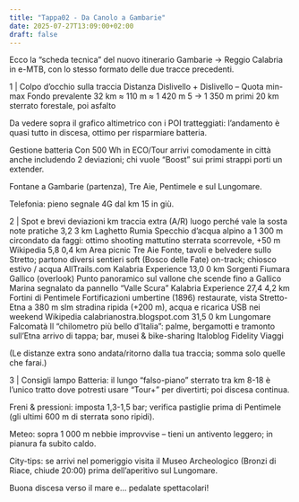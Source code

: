 ```yaml
---
title: "Tappa02 - Da Canolo a Gambarie"
date: 2025-07-27T13:09:00+02:00
draft: false
---
```


Ecco la “scheda tecnica” del nuovo itinerario Gambarie → Reggio Calabria in e-MTB, con lo stesso formato delle due tracce precedenti.

1 | Colpo d’occhio sulla traccia
Distanza	Dislivello +	Dislivello –	Quota min-max	Fondo prevalente
32 km	≈ 110 m	≈ 1 420 m	5 → 1 350 m	primi 20 km sterrato forestale, poi asfalto

Da vedere sopra il grafico altimetrico con i POI tratteggiati: l’andamento è quasi tutto in discesa, ottimo per risparmiare batteria.

Gestione batteria
Con 500 Wh in ECO/Tour arrivi comodamente in città anche includendo 2 deviazioni; chi vuole “Boost” sui primi strappi porti un extender.

Fontane a Gambarie (partenza), Tre Aie, Pentimele e sul Lungomare.

Telefonia: pieno segnale 4G dal km 15 in giù.

2 | Spot e brevi deviazioni
km traccia	extra (A/R)	luogo	perché vale la sosta	note pratiche
3,2	3 km	Laghetto Rumia	Specchio d’acqua alpino a 1 300 m circondato da faggi: ottimo shooting mattutino	sterrata scorrevole, +50 m 
Wikipedia
5,8	0,4 km	Area picnic Tre Aie	Fonte, tavoli e belvedere sullo Stretto; partono diversi sentieri soft (Bosco delle Fate)	on-track; chiosco estivo / acqua 
AllTrails.com
Kalabria Experience
13,0	0 km	Sorgenti Fiumara Gallico (overlook)	Punto panoramico sul vallone che scende fino a Gallico Marina	segnalato da pannello “Valle Scura” 
Kalabria Experience
27,4	4,2 km	Fortini di Pentimele	Fortificazioni umbertine (1896) restaurate, vista Stretto-Etna a 380 m slm	stradina ripida (+200 m), acqua e ricarica USB nei weekend 
Wikipedia
calabrianostra.blogspot.com
31,5	0 km	Lungomare Falcomatà	Il “chilometro più bello d’Italia”: palme, bergamotti e tramonto sull’Etna	arrivo di tappa; bar, musei & bike-sharing 
Italoblog
Fidelity Viaggi

(Le distanze extra sono andata/ritorno dalla tua traccia; somma solo quelle che farai.)

3 | Consigli lampo
Batteria: il lungo “falso-piano” sterrato tra km 8-18 è l’unico tratto dove potresti usare “Tour+” per divertirti; poi discesa continua.

Freni & pressioni: imposta 1,3-1,5 bar; verifica pastiglie prima di Pentimele (gli ultimi 600 m di sterrata sono ripidi).

Meteo: sopra 1 000 m nebbie improvvise – tieni un antivento leggero; in pianura fa subito caldo.

City-tips: se arrivi nel pomeriggio visita il Museo Archeologico (Bronzi di Riace, chiude 20:00) prima dell’aperitivo sul Lungomare.

Buona discesa verso il mare e… pedalate spettacolari!